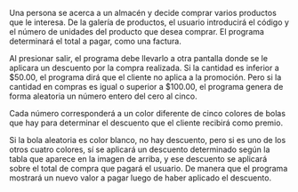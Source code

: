 Una persona se acerca a un almacén y decide comprar varios productos que le interesa. De la galería de productos,
el usuario introducirá el código y el número de unidades del producto que desea comprar. El programa determinará
el total a pagar, como una factura.

Al presionar salir, el programa debe llevarlo a otra pantalla donde se le aplicara un descuento por la compra
realizada.
Si la cantidad es inferior a $50.00, el programa dirá que el cliente no aplica a la promoción. Pero si la cantidad en
compras es igual o superior a $100.00, el programa genera de forma aleatoria un número entero del cero al cinco. 

Cada número corresponderá a un color diferente de cinco colores de bolas que hay para determinar el descuento que
el cliente recibirá como premio. 

Si la bola aleatoria es color blanco, no hay descuento, pero si es uno de los otros cuatro colores, sí se aplicará un
descuento determinado según la tabla que aparece en la imagen de arriba, y ese descuento se aplicará sobre el total
de compra que pagará el usuario. De manera que el programa mostrará un nuevo valor a pagar luego de haber
aplicado el descuento.
